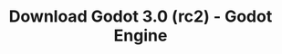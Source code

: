 ---
# Generated by /scripts/js/download_archive_generator !!! do not edit by hand !!!
title: 'Download Godot 3.0 (rc2) - Godot Engine'
type: 'download/archive'
name: '3.0'
flavor: 'rc2'
release_date: '2018-01-20T02:00:00-00:00'
release_notes: '/article/dev-snapshot-godot-3-0-rc-2/'
links:
  android.apk:
    name: 'android.apk'
    title: 'Android'
    caption: 'Universal APK (ARM64 + ARMv7 + x86_64 + x86)'
    tags:
      - 'APK download'
      - 'ARM64/v7'
      - 'x86 (64 & 32 bit)'
    hosts:
      github_builds:
        regular: 'https://github.com/godotengine/godot-builds/releases/download/3.0-rc2/Godot_v3.0-rc2_android_editor.apk'
        mono: '#'
      github:
        regular: 'https://github.com/godotengine/godot/releases/download/3.0-rc2/Godot_v3.0-rc2_android_editor.apk'
        mono: '#'
  macos.universal:
    name: 'macos.universal'
    title: 'macOS'
    caption: 'Universal (x86_64 + Apple Silicon)'
    tags:
      - 'Intel/Apple Silicon'
      - '64 bit'
    hosts:
      github_builds:
        regular: 'https://github.com/godotengine/godot-builds/releases/download/3.0-rc2/Godot_v3.0-rc2_osx.universal.zip'
        mono: 'https://github.com/godotengine/godot-builds/releases/download/3.0-rc2/Godot_v3.0-rc2_mono_osx.universal.zip'
      github:
        regular: 'https://github.com/godotengine/godot/releases/download/3.0-rc2/Godot_v3.0-rc2_osx.universal.zip'
        mono: 'https://github.com/godotengine/godot/releases/download/3.0-rc2/Godot_v3.0-rc2_mono_osx.universal.zip'
  windows.64:
    name: 'windows.64'
    title: 'Windows'
    caption: 'Standard (x86_64)'
    tags:
      - '64 bit'
    hosts:
      github_builds:
        regular: 'https://github.com/godotengine/godot-builds/releases/download/3.0-rc2/Godot_v3.0-rc2_win64.exe.zip'
        mono: 'https://github.com/godotengine/godot-builds/releases/download/3.0-rc2/Godot_v3.0-rc2_mono_win64.zip'
      github:
        regular: 'https://github.com/godotengine/godot/releases/download/3.0-rc2/Godot_v3.0-rc2_win64.exe.zip'
        mono: 'https://github.com/godotengine/godot/releases/download/3.0-rc2/Godot_v3.0-rc2_mono_win64.zip'
  linux_server.headless.64:
    name: 'linux_server.headless.64'
    title: 'Linux Server'
    caption: 'Headless (x86_64)'
    tags:
      - '64 bit'
      - 'Headless'
    hosts:
      github_builds:
        regular: 'https://github.com/godotengine/godot-builds/releases/download/3.0-rc2/Godot_v3.0-rc2_linux_headless.64.zip'
        mono: 'https://github.com/godotengine/godot-builds/releases/download/3.0-rc2/Godot_v3.0-rc2_mono_linux_headless_64.zip'
      github:
        regular: 'https://github.com/godotengine/godot/releases/download/3.0-rc2/Godot_v3.0-rc2_linux_headless.64.zip'
        mono: 'https://github.com/godotengine/godot/releases/download/3.0-rc2/Godot_v3.0-rc2_mono_linux_headless_64.zip'
  web:
    name: 'web'
    title: 'Web editor'
    caption: ''
    tags:
      - 'Self-hosted'
      - 'Cross-platform'
    hosts:
      github_builds:
        regular: 'https://github.com/godotengine/godot-builds/releases/download/3.0-rc2/Godot_v3.0-rc2_web_editor.zip'
        mono: '#'
      github:
        regular: 'https://github.com/godotengine/godot/releases/download/3.0-rc2/Godot_v3.0-rc2_web_editor.zip'
        mono: '#'
  linux.64:
    name: 'linux.64'
    title: 'Linux'
    caption: 'Standard (x86_64)'
    tags:
      - '64 bit'
    hosts:
      github_builds:
        regular: 'https://github.com/godotengine/godot-builds/releases/download/3.0-rc2/Godot_v3.0-rc2_x11.64.zip'
        mono: 'https://github.com/godotengine/godot-builds/releases/download/3.0-rc2/Godot_v3.0-rc2_mono_x11_64.zip'
      github:
        regular: 'https://github.com/godotengine/godot/releases/download/3.0-rc2/Godot_v3.0-rc2_x11.64.zip'
        mono: 'https://github.com/godotengine/godot/releases/download/3.0-rc2/Godot_v3.0-rc2_mono_x11_64.zip'
  linux.32:
    name: 'linux.32'
    title: 'Linux'
    caption: 'Standard (x86)'
    tags:
      - '32 bit'
    hosts:
      github_builds:
        regular: 'https://github.com/godotengine/godot-builds/releases/download/3.0-rc2/Godot_v3.0-rc2_x11.32.zip'
        mono: 'https://github.com/godotengine/godot-builds/releases/download/3.0-rc2/Godot_v3.0-rc2_mono_x11_32.zip'
      github:
        regular: 'https://github.com/godotengine/godot/releases/download/3.0-rc2/Godot_v3.0-rc2_x11.32.zip'
        mono: 'https://github.com/godotengine/godot/releases/download/3.0-rc2/Godot_v3.0-rc2_mono_x11_32.zip'
  windows.32:
    name: 'windows.32'
    title: 'Windows'
    caption: 'Standard (x86)'
    tags:
      - '32 bit'
    hosts:
      github_builds:
        regular: 'https://github.com/godotengine/godot-builds/releases/download/3.0-rc2/Godot_v3.0-rc2_win32.exe.zip'
        mono: 'https://github.com/godotengine/godot-builds/releases/download/3.0-rc2/Godot_v3.0-rc2_mono_win32.zip'
      github:
        regular: 'https://github.com/godotengine/godot/releases/download/3.0-rc2/Godot_v3.0-rc2_win32.exe.zip'
        mono: 'https://github.com/godotengine/godot/releases/download/3.0-rc2/Godot_v3.0-rc2_mono_win32.zip'
  linux_server.64:
    name: 'linux_server.64'
    title: 'Linux Server'
    caption: 'Standard (x86_64)'
    tags:
      - '64 bit'
    hosts:
      github_builds:
        regular: 'https://github.com/godotengine/godot-builds/releases/download/3.0-rc2/Godot_v3.0-rc2_linux_server.64.zip'
        mono: 'https://github.com/godotengine/godot-builds/releases/download/3.0-rc2/Godot_v3.0-rc2_mono_linux_server_64.zip'
      github:
        regular: 'https://github.com/godotengine/godot/releases/download/3.0-rc2/Godot_v3.0-rc2_linux_server.64.zip'
        mono: 'https://github.com/godotengine/godot/releases/download/3.0-rc2/Godot_v3.0-rc2_mono_linux_server_64.zip'
  aar_library:
    name: 'aar_library'
    title: 'AAR library'
    caption: ''
    tags:
      - 'Android plugins'
      - 'Java'
      - 'Kotlin'
    hosts:
      github_builds:
        regular: 'https://github.com/godotengine/godot-builds/releases/download/3.0-rc2/godot-lib.3.0.rc2.release.aar'
        mono: 'https://github.com/godotengine/godot-builds/releases/download/3.0-rc2/godot-lib.3.0.rc2.mono.release.aar'
      github:
        regular: 'https://github.com/godotengine/godot/releases/download/3.0-rc2/godot-lib.3.0.rc2.release.aar'
        mono: 'https://github.com/godotengine/godot/releases/download/3.0-rc2/godot-lib.3.0.rc2.mono.release.aar'
  templates:
    name: 'templates'
    title: 'Export templates'
    caption: ''
    tags:
      - 'Used to export your games to all supported platforms'
    hosts:
      github_builds:
        regular: 'https://github.com/godotengine/godot-builds/releases/download/3.0-rc2/Godot_v3.0-rc2_export_templates.tpz'
        mono: 'https://github.com/godotengine/godot-builds/releases/download/3.0-rc2/Godot_v3.0-rc2_mono_export_templates.tpz'
      github:
        regular: 'https://github.com/godotengine/godot/releases/download/3.0-rc2/Godot_v3.0-rc2_export_templates.tpz'
        mono: 'https://github.com/godotengine/godot/releases/download/3.0-rc2/Godot_v3.0-rc2_mono_export_templates.tpz'
primaryPlatforms:
  - 'android.apk'
  - 'macos.universal'
  - 'windows.64'
  - 'linux_server.headless.64'
  - 'web'
  - 'templates'
---